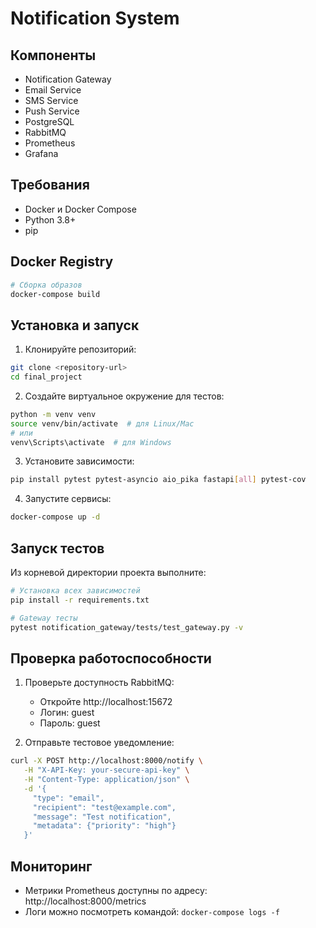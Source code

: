 # Notification System

## Компоненты
- Notification Gateway
- Email Service
- SMS Service
- Push Service
- PostgreSQL
- RabbitMQ
- Prometheus
- Grafana

## Требования
- Docker и Docker Compose
- Python 3.8+
- pip

## Docker Registry
```bash
# Сборка образов
docker-compose build
```

## Установка и запуск

1. Клонируйте репозиторий:
```bash
git clone <repository-url>
cd final_project
```

2. Создайте виртуальное окружение для тестов:
```bash
python -m venv venv
source venv/bin/activate  # для Linux/Mac
# или
venv\Scripts\activate  # для Windows
```

3. Установите зависимости:
```bash
pip install pytest pytest-asyncio aio_pika fastapi[all] pytest-cov
```

4. Запустите сервисы:
```bash
docker-compose up -d
```

## Запуск тестов

Из корневой директории проекта выполните:

```bash
# Установка всех зависимостей
pip install -r requirements.txt

# Gateway тесты
pytest notification_gateway/tests/test_gateway.py -v
```

## Проверка работоспособности

1. Проверьте доступность RabbitMQ:
   - Откройте http://localhost:15672
   - Логин: guest
   - Пароль: guest

2. Отправьте тестовое уведомление:
```bash
curl -X POST http://localhost:8000/notify \
   -H "X-API-Key: your-secure-api-key" \
   -H "Content-Type: application/json" \
   -d '{
     "type": "email",
     "recipient": "test@example.com",
     "message": "Test notification",
     "metadata": {"priority": "high"}
   }'
```

## Мониторинг

- Метрики Prometheus доступны по адресу: http://localhost:8000/metrics
- Логи можно посмотреть командой: `docker-compose logs -f`
